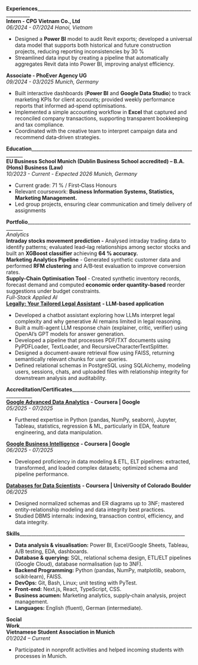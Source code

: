 **Experiences**\_\_\_\_\_\_\_\_\_\_\_\_\_\_\_\_\_\_\_\_\_\_\_\_\_\_\_\_\_\_\_\_\_\_\_\_\_\_\_\_\_\_\_\_\_\_\_\_\_\_\_\_\_\_\_\_\_\_\_\_\_\_\_\_\_\_\_\_\_\_\_\_\_\_\_  
**Intern \- CPG Vietnam Co., Ltd**  
*06/2024 \- 07/2024*								                  *Hanoi, Vietnam*

* Designed a **Power BI** model to audit Revit exports; developed a universal data model that supports both historical and future construction projects, reducing reporting inconsistencies by 30 %  
* Streamlined data input by creating a pipeline that automatically aggregates Revit data into Power BI, improving analyst efficiency.

**Associate \- PhoEver Agency UG**						        
*09/2024 \- 03/2025*								              *Munich, Germany*

* Built interactive dashboards (**Power BI** and **Google Data Studio**) to track marketing KPIs for client accounts; provided weekly performance reports that informed ad‑spend optimisations.  
* Implemented a simple accounting workflow in **Excel** that captured and reconciled company transactions, supporting transparent bookkeeping and tax compliance.  
* Coordinated with the creative team to interpret campaign data and recommend data‑driven strategies.

**Education**\_\_\_\_\_\_\_\_\_\_\_\_\_\_\_\_\_\_\_\_\_\_\_\_\_\_\_\_\_\_\_\_\_\_\_\_\_\_\_\_\_\_\_\_\_\_\_\_\_\_\_\_\_\_\_\_\_\_\_\_\_\_\_\_\_\_\_\_\_\_\_\_\_\_\_  
**EU Business School Munich (Dublin Business School accredited) – B.A. (Hons) Business (Law)**   
*10/2023 \- Current \- Expected 2026								              Munich, Germany*

* Current grade: 71 % / First‑Class Honours  
* Relevant coursework: **Business Information Systems, Statistics, Marketing Management.**  
* Led group projects, ensuring clear communication and timely delivery of assignments

**Portfolio**\_\_\_\_\_\_\_\_\_\_\_\_\_\_\_\_\_\_\_\_\_\_\_\_\_\_\_\_\_\_\_\_\_\_\_\_\_\_\_\_\_\_\_\_\_\_\_\_\_\_\_\_\_\_\_\_\_\_\_\_\_\_\_\_\_\_\_\_\_\_\_\_\_\_\_\_  
*Analytics*  
**Intraday stocks movement prediction \-** Analysed intraday trading data to identify patterns; evaluated lead–lag relationships among sector stocks and built an **XGBoost classifier** achieving **64 % accuracy.**  
**Marketing Analytics Pipeline** \- Generated synthetic customer data and performed **RFM clustering** and A/B‑test evaluation to improve conversion rates.  
**Supply-Chain Optimisation Tool** \- Created synthetic inventory records, forecast demand and computed **economic order quantity‑based** reorder suggestions under budget constraints.  
*Full-Stack Applied AI*  
[**Legally: Your Tailored Legal Assistant**](https://github.com/losstng/Legally) **\- LLM-based application**

* Developed a chatbot assistant exploring how LLMs interpret legal complexity and why generative AI remains limited in legal reasoning.  
* Built a multi-agent LLM response chain (explainer, critic, verifier) using OpenAI’s GPT models for answer generation.  
* Developed a pipeline that processes PDF/TXT documents using PyPDFLoader, TextLoader, and RecursiveCharacterTextSplitter.  
* Designed a document-aware retrieval flow using FAISS, returning semantically relevant chunks for user queries.  
* Defined relational schemas in PostgreSQL using SQLAlchemy, modeling users, sessions, chats, and uploaded files with relationship integrity for downstream analysis and auditability.

**Accreditation/Certificates**\_\_\_\_\_\_\_\_\_\_\_\_\_\_\_\_\_\_\_\_\_\_\_\_\_\_\_\_\_\_\_\_\_\_\_\_\_\_\_\_\_\_\_\_\_\_\_\_\_\_\_\_\_\_\_\_\_\_\_\_\_  
[**Google Advanced Data Analytics**](https://coursera.org/share/cb91d4586bfbd1a37de1a1d02efe4abf) **\- Coursera | Google**  
*05/2025 \- 07/2025*

* Furthered expertise in Python (pandas, NumPy, seaborn), Jupyter, Tableau, statistics, regression & ML, particularly in EDA, feature engineering, and data manipulation.

[**Google Business Intelligence**](https://coursera.org/share/a492cb0af4307a717192786c6e962bed) **\- Coursera | Google**  
*06/2025 \- 07/2025*

* Developed proficiency in data modeling & ETL, ELT pipelines: extracted, transformed, and loaded complex datasets; optimized schema and pipeline performance.

[**Databases for Data Scientists**](https://coursera.org/share/11265524f973694bb4058bd2524d98ff) **\- Coursera | University of Colorado Boulder**   
*06/2025*

* Designed normalized schemas and ER diagrams up to 3NF; mastered entity-relationship modeling and data integrity best practices.  
* Studied DBMS internals: indexing, transaction control, efficiency, and data integrity.

**Skills**\_\_\_\_\_\_\_\_\_\_\_\_\_\_\_\_\_\_\_\_\_\_\_\_\_\_\_\_\_\_\_\_\_\_\_\_\_\_\_\_\_\_\_\_\_\_\_\_\_\_\_\_\_\_\_\_\_\_\_\_\_\_\_\_\_\_\_\_\_\_

* **Data analysis & visualisation:** Power BI, Excel/Google Sheets, Tableau, A/B testing, EDA, dashboards.  
* **Database & querying:** SQL, relational schema design, ETL/ELT pipelines (Google Cloud), database normalisation (up to 3NF).  
* **Backend Programming:** Python (pandas, NumPy, matplotlib, seaborn, scikit‑learn), FAISS.  
* **DevOps:** Git, Bash, Linux; unit testing with PyTest.  
* **Front‑end:** Next.js, React, TypeScript, CSS.  
* **Business acumen:** Marketing analytics, supply‑chain analysis, project management.  
* **Languages:** English (fluent), German (intermediate).

**Social Work**\_\_\_\_\_\_\_\_\_\_\_\_\_\_\_\_\_\_\_\_\_\_\_\_\_\_\_\_\_\_\_\_\_\_\_\_\_\_\_\_\_\_\_\_\_\_\_\_\_\_\_\_\_\_\_\_\_\_\_\_\_\_\_\_\_\_\_\_\_\_\_\_\_  
**Vietnamese Student Association in Munich**  
*01/2024 – Current*

* Participated in nonprofit activities and helped incoming students with processes in Munich.